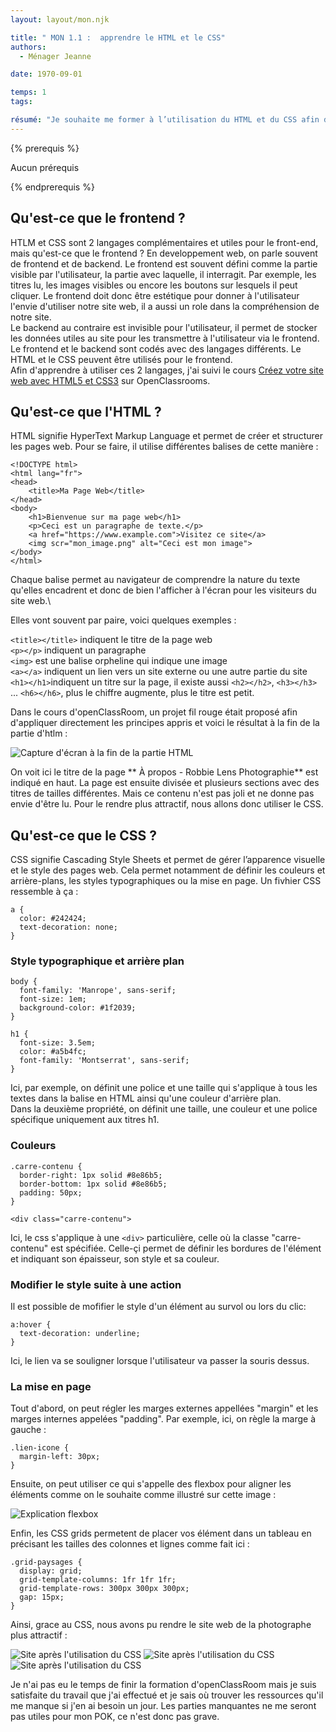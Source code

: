 ```yaml
---
layout: layout/mon.njk

title: " MON 1.1 :  apprendre le HTML et le CSS"
authors:
  - Ménager Jeanne

date: 1970-09-01

temps: 1
tags:

résumé: "Je souhaite me former à l’utilisation du HTML et du CSS afin de développer un site internet joli et fonctionnel au cours de mon POK"
---
```


{% prerequis %}

Aucun prérequis

{% endprerequis %}

## Qu'est-ce que le frontend ?

HTLM et CSS sont 2 langages complémentaires et utiles pour le front-end, mais qu'est-ce que le frontend ? 
En developpement web, on parle souvent de frontend et de backend. Le frontend est souvent défini comme la partie visible par l'utilisateur, la partie avec laquelle, il interragit. Par exemple, les titres lu, les images visibles ou encore les boutons sur lesquels il peut cliquer. Le frontend doit donc être estétique pour donner à l'utilisateur l'envie d'utiliser notre site web, il a aussi un role dans la compréhension de notre site. \
Le backend au contraire est invisible pour l'utilisateur, il permet de stocker les données utiles au site pour les transmettre à l'utilisateur via le frontend. \
Le frontend et le backend sont codés avec des langages différents. Le HTML et le CSS peuvent être utilisés pour le frontend. \
Afin d'apprendre à utiliser ces 2 langages, j'ai suivi le cours [Créez votre site web avec HTML5 et CSS3](https://openclassrooms.com/fr/courses/1603881-creez-votre-site-web-avec-html5-et-css3/8061257-comprenez-la-difference-entre-html-et-css) sur OpenClassrooms.


## Qu'est-ce que l'HTML ?

HTML signifie HyperText Markup Language et permet de créer et structurer les pages web. Pour se faire, il utilise différentes balises de cette manière : 

```
<!DOCTYPE html>
<html lang="fr">
<head>
    <title>Ma Page Web</title>
</head>
<body>
    <h1>Bienvenue sur ma page web</h1>
    <p>Ceci est un paragraphe de texte.</p>
    <a href="https://www.example.com">Visitez ce site</a>
    <img scr="mon_image.png" alt="Ceci est mon image">
</body>
</html>
```

Chaque balise permet au navigateur de comprendre la nature du texte qu'elles encadrent et donc de bien l'afficher à l'écran pour les visiteurs du site web.\

Elles vont souvent par paire, voici quelques exemples :

```<title></title>``` indiquent le titre de la page web\
```<p></p>``` indiquent un paragraphe \
```<img>``` est une balise orpheline qui indique une image \
```<a></a>``` indiquent un lien vers un site externe ou une autre partie du site \
```<h1></h1>```indiquent un titre sur la page, il existe aussi ```<h2></h2>```, ```<h3></h3>``` ... ```<h6></h6>```, plus le chiffre augmente, plus le titre est petit.

Dans le cours d'openClassRoom, un projet fil rouge était proposé afin d'appliquer directement les principes appris et voici le résultat à la fin de la partie d'htlm : 

![Capture d'écran à la fin de la partie HTML](./HTML.png)

On voit ici le titre de la page ** À propos - Robbie Lens Photographie** est indiqué en haut. La page est ensuite divisée et plusieurs sections avec des titres de tailles différentes. Mais ce contenu n'est pas joli et ne donne pas envie d'être lu. Pour le rendre plus attractif, nous allons donc utiliser le CSS.

## Qu'est-ce que le CSS ?

CSS signifie Cascading Style Sheets et permet de gérer l’apparence visuelle et le style des pages web. Cela permet notamment de définir les couleurs et arrière-plans, les styles typographiques ou la mise en page. Un fivhier CSS ressemble à ça : 

```
a {
  color: #242424;
  text-decoration: none;
}
```

### Style typographique et arrière plan

````
body {
  font-family: 'Manrope', sans-serif;
  font-size: 1em;
  background-color: #1f2039;
}

h1 {
  font-size: 3.5em;
  color: #a5b4fc;
  font-family: 'Montserrat', sans-serif;
}
````

Ici, par exemple, on définit une police et une taille qui s'applique à tous les textes dans la balise <body> en HTML ainsi qu'une couleur d'arrière plan. \
Dans la deuxième propriété, on définit une taille, une couleur et une police spécifique uniquement aux titres h1. 

### Couleurs

```
.carre-contenu {
  border-right: 1px solid #8e86b5;
  border-bottom: 1px solid #8e86b5;
  padding: 50px;
}
```

```
<div class="carre-contenu">
```

Ici, le css s'applique à une ```<div>``` particulière, celle où la classe "carre-contenu" est spécifiée. Celle-çi permet de définir les bordures de l'élément et indiquant son épaisseur, son style et sa couleur.

### Modifier le style suite à une action

Il est possible de mofifier le style d'un élément au survol ou lors du clic: 

```
a:hover {
  text-decoration: underline;
}
```

Ici, le lien va se souligner lorsque l'utilisateur va passer la souris dessus. 

### La mise en page 

Tout d'abord, on peut régler les marges externes appellées "margin" et les marges internes appelées "padding". Par exemple, ici, on règle la marge à gauche : 

```
.lien-icone {
  margin-left: 30px;
}
```

Ensuite, on peut utiliser ce qui s'appelle des flexbox pour aligner les éléments comme on le souhaite comme illustré sur cette image : 

![Explication flexbox](./flexbox.png)

Enfin, les CSS grids permetent de placer vos élément dans un tableau en précisant les tailles des colonnes et lignes comme fait ici : 

```
.grid-paysages {
  display: grid;
  grid-template-columns: 1fr 1fr 1fr;
  grid-template-rows: 300px 300px 300px;
  gap: 15px;
}
```

Ainsi, grace au CSS, nous avons pu rendre le site web de la photographe plus attractif : 

![Site après l'utilisation du CSS](./CSS1.png)
![Site après l'utilisation du CSS](./CSS2.png)
![Site après l'utilisation du CSS](./CSS3.png)

Je n'ai pas eu le temps de finir la formation d'openClassRoom mais je suis satisfaite du travail que j'ai effectué et je sais où trouver les ressources qu'il me manque si j'en ai besoin un jour. Les parties manquantes ne me seront pas utiles pour mon POK, ce n'est donc pas grave.


